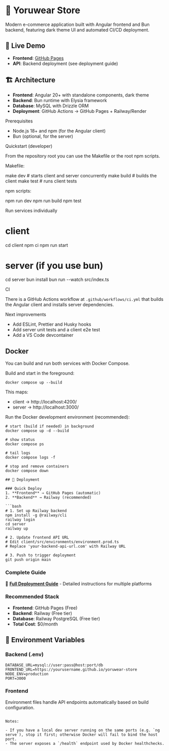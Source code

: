 # 👕 Yoruwear Store

Modern e-commerce application built with Angular frontend and Bun backend, featuring dark theme UI and automated CI/CD deployment.

## 🚀 Live Demo
- **Frontend**: [GitHub Pages](https://jochemharteveld.github.io/yoruwear-store/)
- **API**: Backend deployment (see deployment guide)

## 🏗️ Architecture
- **Frontend**: Angular 20+ with standalone components, dark theme
- **Backend**: Bun runtime with Elysia framework
- **Database**: MySQL with Drizzle ORM
- **Deployment**: GitHub Actions → GitHub Pages + Railway/Render

Prerequisites

- Node.js 18+ and npm (for the Angular client)
- Bun (optional, for the server)

Quickstart (developer)

From the repository root you can use the Makefile or the root npm scripts.

Makefile:

make dev # starts client and server concurrently
make build # builds the client
make test # runs client tests

npm scripts:

npm run dev
npm run build
npm test

Run services individually

# client

cd client
npm ci
npm run start

# server (if you use bun)

cd server
bun install
bun run --watch src/index.ts

CI

There is a GitHub Actions workflow at `.github/workflows/ci.yml` that builds the Angular client and installs server dependencies.

Next improvements

- Add ESLint, Prettier and Husky hooks
- Add server unit tests and a client e2e test
- Add a VS Code devcontainer

## Docker

You can build and run both services with Docker Compose.

Build and start in the foreground:

```
docker compose up --build
```

This maps:

- client -> http://localhost:4200/
- server -> http://localhost:3000/

Run the Docker development environment (recommended):

```
# start (build if needed) in background
docker compose up -d --build

# show status
docker compose ps

# tail logs
docker compose logs -f

# stop and remove containers
docker compose down

## 🚢 Deployment

### Quick Deploy
1. **Frontend** → GitHub Pages (automatic)
2. **Backend** → Railway (recommended)

```bash
# 1. Set up Railway backend
npm install -g @railway/cli
railway login
cd server
railway up

# 2. Update frontend API URL
# Edit client/src/environments/environment.prod.ts
# Replace 'your-backend-api-url.com' with Railway URL

# 3. Push to trigger deployment
git push origin main
```

### Complete Guide
📖 **[Full Deployment Guide](./DEPLOYMENT.md)** - Detailed instructions for multiple platforms

### Recommended Stack
- **Frontend**: GitHub Pages (Free)
- **Backend**: Railway (Free tier)  
- **Database**: Railway PostgreSQL (Free tier)
- **Total Cost**: $0/month

## 🔧 Environment Variables

### Backend (.env)
```env
DATABASE_URL=mysql://user:pass@host:port/db
FRONTEND_URL=https://yourusername.github.io/yoruwear-store  
NODE_ENV=production
PORT=3000
```

### Frontend
Environment files handle API endpoints automatically based on build configuration.
```

Notes:

- If you have a local dev server running on the same ports (e.g. `ng serve`), stop it first; otherwise Docker will fail to bind the host port.
- The server exposes a `/health` endpoint used by Docker healthchecks.
